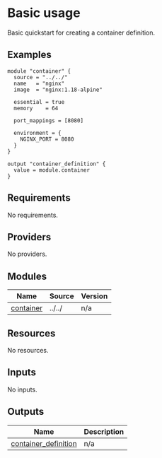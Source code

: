 # Basic usage

Basic quickstart for creating a container definition.

<!-- BEGINNING OF PRE-COMMIT-TERRAFORM DOCS HOOK -->


## Examples

```hcl
module "container" {
  source = "../../"
  name   = "nginx"
  image  = "nginx:1.18-alpine"

  essential = true
  memory    = 64

  port_mappings = [8080]

  environment = {
    NGINX_PORT = 8080
  }
}

output "container_definition" {
  value = module.container
}
```

## Requirements

No requirements.

## Providers

No providers.

## Modules

| Name | Source | Version |
|------|--------|---------|
| <a name="module_container"></a> [container](#module\_container) | ../../ | n/a |

## Resources

No resources.

## Inputs

No inputs.

## Outputs

| Name | Description |
|------|-------------|
| <a name="output_container_definition"></a> [container\_definition](#output\_container\_definition) | n/a |


<!-- END OF PRE-COMMIT-TERRAFORM DOCS HOOK -->
